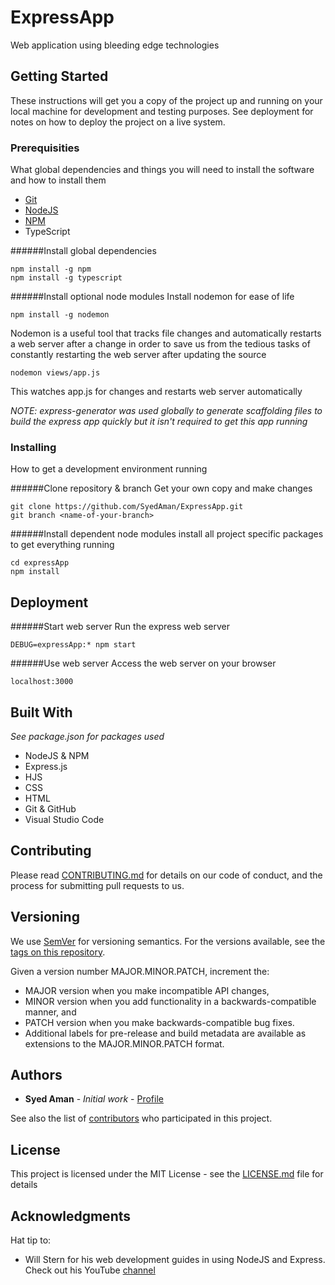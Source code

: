 # ExpressApp

Web application using bleeding edge technologies

## Getting Started

These instructions will get you a copy of the project up and running on your local machine for development and testing purposes. See deployment for notes on how to deploy the project on a live system.

### Prerequisities

What global dependencies and things you will need to install the software and how to install them

* [Git](https://git-scm.com/)
* [NodeJS](https://nodejs.org/en/)
* [NPM](https://nodejs.org/en/)
* TypeScript

######Install global dependencies
```
npm install -g npm
npm install -g typescript
```

######Install optional node modules
Install nodemon for ease of life
```
npm install -g nodemon
```
Nodemon is a useful tool that tracks file changes and automatically restarts a web server after a change
in order to save us from the tedious tasks of constantly restarting the web server after updating the source
```
nodemon views/app.js
```
This watches app.js for changes and restarts web server automatically

*NOTE: express-generator was used globally to generate scaffolding files to build the express app quickly but it isn't required to get this app running*

### Installing

How to get a development environment running

######Clone repository & branch
Get your own copy and make changes
```
git clone https://github.com/SyedAman/ExpressApp.git
git branch <name-of-your-branch>
```

######Install dependent node modules
install all project specific packages to get everything running
```
cd expressApp
npm install
```

## Deployment

######Start web server
Run the express web server
```
DEBUG=expressApp:* npm start
```

######Use web server
Access the web server on your browser
```
localhost:3000
```

## Built With

*See package.json for packages used*

* NodeJS & NPM
* Express.js
* HJS
* CSS
* HTML
* Git & GitHub
* Visual Studio Code

## Contributing

Please read [CONTRIBUTING.md](CONTRIBUTING.md) for details on our code of conduct, and the process for submitting pull requests to us.

## Versioning

We use [SemVer](http://semver.org/) for versioning semantics. For the versions available, see the [tags on this repository](https://github.com/SyedAman/ExpressApp/tags). 


Given a version number MAJOR.MINOR.PATCH, increment the:

* MAJOR version when you make incompatible API changes,
* MINOR version when you add functionality in a backwards-compatible manner, and
* PATCH version when you make backwards-compatible bug fixes.
* Additional labels for pre-release and build metadata are available as extensions to the MAJOR.MINOR.PATCH format.

## Authors

* **Syed Aman** - *Initial work* - [Profile](https://github.com/SyedAman)

See also the list of [contributors](https://github.com/SyedAman/ExpressApp/contributors) who participated in this project.

## License

This project is licensed under the MIT License - see the [LICENSE.md](LICENSE.md) file for details

## Acknowledgments
Hat tip to:
* Will Stern for his web development guides in using NodeJS and Express. Check out his YouTube [channel](https://www.youtube.com/user/learncodeacademy)
